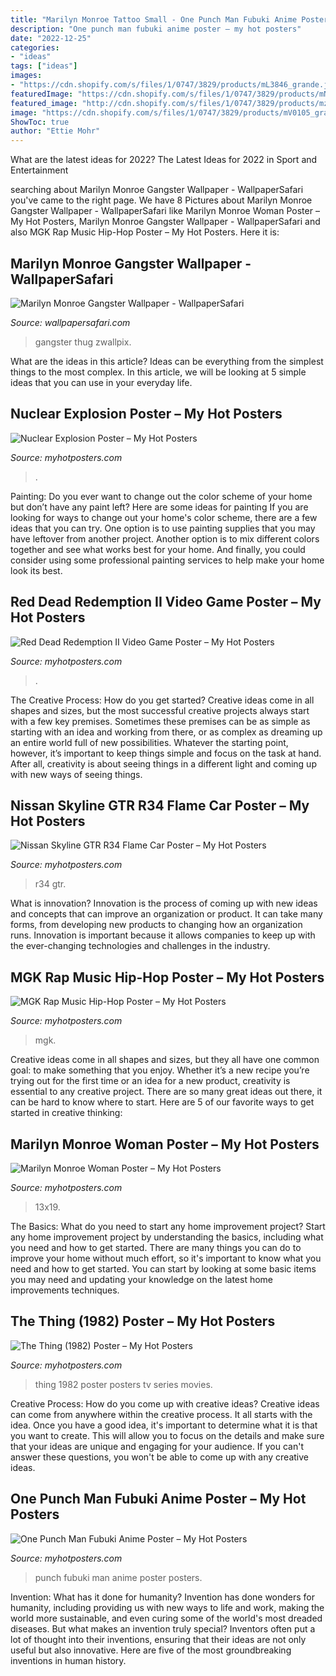 ```yaml
---
title: "Marilyn Monroe Tattoo Small - One Punch Man Fubuki Anime Poster – My Hot Posters"
description: "One punch man fubuki anime poster – my hot posters"
date: "2022-12-25"
categories:
- "ideas"
tags: ["ideas"]
images:
- "https://cdn.shopify.com/s/files/1/0747/3829/products/mL3846_grande.jpg?v=1572970167"
featuredImage: "https://cdn.shopify.com/s/files/1/0747/3829/products/mNS0560_49768839-63fb-48d1-9acb-0b8267da82cf_1024x1024.jpg?v=1571444645"
featured_image: "http://cdn.shopify.com/s/files/1/0747/3829/products/mz1545_grande.jpeg?v=1485015077"
image: "https://cdn.shopify.com/s/files/1/0747/3829/products/mV0105_grande.jpeg?v=1571444210"
ShowToc: true
author: "Ettie Mohr"
---
```



What are the latest ideas for 2022?
The Latest Ideas for 2022 in Sport and Entertainment

	

		
searching about Marilyn Monroe Gangster Wallpaper - WallpaperSafari you've came to the right page. We have 8 Pictures about Marilyn Monroe Gangster Wallpaper - WallpaperSafari like Marilyn Monroe Woman Poster – My Hot Posters, Marilyn Monroe Gangster Wallpaper - WallpaperSafari and also MGK Rap Music Hip-Hop Poster – My Hot Posters. Here it is:
		
    
## Marilyn Monroe Gangster Wallpaper - WallpaperSafari

<img loading=lazy src="https://cdn.wallpapersafari.com/2/71/6iItGZ.jpg" onerror="this.onerror=null;this.src='https://tse4.mm.bing.net/th?id=OIP.v5C4Sbd4aRRsuUjM-7mgHAHaKM&amp;pid=15.1';" alt="Marilyn Monroe Gangster Wallpaper - WallpaperSafari">

_Source: wallpapersafari.com_

>gangster thug zwallpix. 

	

What are the ideas in this article?
Ideas can be everything from the simplest things to the most complex. In this article, we will be looking at 5 simple ideas that you can use in your everyday life.

    
## Nuclear Explosion Poster – My Hot Posters

<img loading=lazy src="https://cdn.shopify.com/s/files/1/0747/3829/products/mZ0414_1024x1024.jpeg?v=1571443990" onerror="this.onerror=null;this.src='https://tse2.mm.bing.net/th?id=OIP.tsDpTz2R1LROWDwGBw2blAHaE8&amp;pid=15.1';" alt="Nuclear Explosion Poster – My Hot Posters">

_Source: myhotposters.com_

>. 

	

Painting: Do you ever want to change out the color scheme of your home but don’t have any paint left? Here are some ideas for painting
If you are looking for ways to change out your home's color scheme, there are a few ideas that you can try. One option is to use painting supplies that you may have leftover from another project. Another option is to mix different colors together and see what works best for your home. And finally, you could consider using some professional painting services to help make your home look its best.

    
## Red Dead Redemption II Video Game Poster – My Hot Posters

<img loading=lazy src="https://cdn.shopify.com/s/files/1/0747/3829/products/mL3846_grande.jpg?v=1572970167" onerror="this.onerror=null;this.src='https://tse1.mm.bing.net/th?id=OIP.khPUMQkCA7KkwX1AImsoCQAAAA&amp;pid=15.1';" alt="Red Dead Redemption II Video Game Poster – My Hot Posters">

_Source: myhotposters.com_

>. 

	

The Creative Process: How do you get started?
Creative ideas come in all shapes and sizes, but the most successful creative projects always start with a few key premises. Sometimes these premises can be as simple as starting with an idea and working from there, or as complex as dreaming up an entire world full of new possibilities. Whatever the starting point, however, it’s important to keep things simple and focus on the task at hand. After all, creativity is about seeing things in a different light and coming up with new ways of seeing things.

    
## Nissan Skyline GTR R34 Flame Car Poster – My Hot Posters

<img loading=lazy src="https://cdn.shopify.com/s/files/1/0747/3829/products/mV0286_1024x1024.jpeg?v=1571444258" onerror="this.onerror=null;this.src='https://tse4.mm.bing.net/th?id=OIP._-dKesvcmKUJH2KZya2jSwHaEC&amp;pid=15.1';" alt="Nissan Skyline GTR R34 Flame Car Poster – My Hot Posters">

_Source: myhotposters.com_

>r34 gtr. 

	

What is innovation?
Innovation is the process of coming up with new ideas and concepts that can improve an organization or product. It can take many forms, from developing new products to changing how an organization runs. Innovation is important because it allows companies to keep up with the ever-changing technologies and challenges in the industry.

    
## MGK Rap Music Hip-Hop Poster – My Hot Posters

<img loading=lazy src="https://cdn.shopify.com/s/files/1/0747/3829/products/mNS0560_49768839-63fb-48d1-9acb-0b8267da82cf_1024x1024.jpg?v=1571444645" onerror="this.onerror=null;this.src='https://tse1.mm.bing.net/th?id=OIP.nYcQiEW1LVydpEG-KbdUawHaE8&amp;pid=15.1';" alt="MGK Rap Music Hip-Hop Poster – My Hot Posters">

_Source: myhotposters.com_

>mgk. 

	

Creative ideas come in all shapes and sizes, but they all have one common goal: to make something that you enjoy. Whether it’s a new recipe you’re trying out for the first time or an idea for a new product, creativity is essential to any creative project. There are so many great ideas out there, it can be hard to know where to start. Here are 5 of our favorite ways to get started in creative thinking: 

    
## Marilyn Monroe Woman Poster – My Hot Posters

<img loading=lazy src="https://cdn.shopify.com/s/files/1/0747/3829/products/mV0105_grande.jpeg?v=1571444210" onerror="this.onerror=null;this.src='https://tse1.mm.bing.net/th?id=OIP.tnfSQ3BNt_ntGv18_RdTcAAAAA&amp;pid=15.1';" alt="Marilyn Monroe Woman Poster – My Hot Posters">

_Source: myhotposters.com_

>13x19. 

	

The Basics: What do you need to start any home improvement project?
Start any home improvement project by understanding the basics, including what you need and how to get started. There are many things you can do to improve your home without much effort, so it's important to know what you need and how to get started. You can start by looking at some basic items you may need and updating your knowledge on the latest home improvements techniques.

    
## The Thing (1982) Poster – My Hot Posters

<img loading=lazy src="https://cdn.shopify.com/s/files/1/0747/3829/products/HP2951_85aacad7-993b-4f7a-be79-95d6d62eaa5e_1024x1024.jpg?v=1571445093" onerror="this.onerror=null;this.src='https://tse3.mm.bing.net/th?id=OIP.4iRE5CO1GOR7o4Tn5DJeRgHaLG&amp;pid=15.1';" alt="The Thing (1982) Poster – My Hot Posters">

_Source: myhotposters.com_

>thing 1982 poster posters tv series movies. 

	

Creative Process: How do you come up with creative ideas?
Creative ideas can come from anywhere within the creative process. It all starts with the idea. Once you have a good idea, it's important to determine what it is that you want to create. This will allow you to focus on the details and make sure that your ideas are unique and engaging for your audience. If you can't answer these questions, you won't be able to come up with any creative ideas.

    
## One Punch Man Fubuki Anime Poster – My Hot Posters

<img loading=lazy src="http://cdn.shopify.com/s/files/1/0747/3829/products/mz1545_grande.jpeg?v=1485015077" onerror="this.onerror=null;this.src='https://tse3.mm.bing.net/th?id=OIP.OP0H6JsTp3q9X9aejkMwLwAAAA&amp;pid=15.1';" alt="One Punch Man Fubuki Anime Poster – My Hot Posters">

_Source: myhotposters.com_

>punch fubuki man anime poster posters. 

	

Invention: What has it done for humanity?
Invention has done wonders for humanity, including providing us with new ways to life and work, making the world more sustainable, and even curing some of the world's most dreaded diseases. But what makes an invention truly special? Inventors often put a lot of thought into their inventions, ensuring that their ideas are not only useful but also innovative. Here are five of the most groundbreaking inventions in human history.

